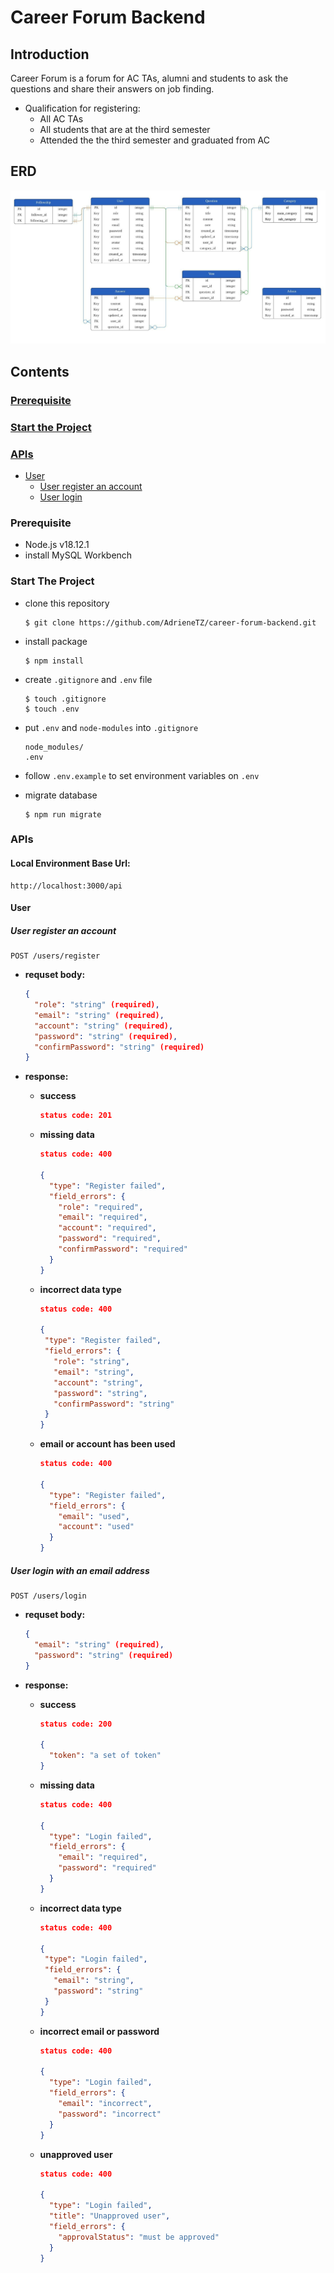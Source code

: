 # Career Forum Backend
## Introduction
Career Forum is a forum for AC TAs, alumni and students to ask the questions and share their answers on job finding.

- Qualification for registering:
  - All AC TAs
  - All students that are at the third semester
  - Attended the the third semester and graduated from AC

## ERD
![ERD](images/career-forum-ERD.jpeg)

## Contents
### [Prerequisite](#prerequisite)
### [Start the Project](#start-the-project)
### [APIs](#apis)
- [User](#user)
  - [User register an account](#user-register-an-account)
  - [User login](#user-login)



### Prerequisite
- Node.js v18.12.1
- install MySQL Workbench

### Start The Project
- clone this repository
  ```
  $ git clone https://github.com/AdrieneTZ/career-forum-backend.git
  ```

- install package
  ```
  $ npm install
  ```

- create `.gitignore` and `.env` file
  ```
  $ touch .gitignore
  $ touch .env
  ```

- put `.env` and `node-modules` into `.gitignore`
  ```
  node_modules/
  .env
  ```

- follow `.env.example` to set environment variables on `.env`

- migrate database
  ```
  $ npm run migrate
  ```


### APIs
#### Local Environment Base Url:
```
http://localhost:3000/api
```
#### User
##### User register an account
  ```
  POST /users/register
  ```

  - **requset body:**
    ```json
    {
      "role": "string" (required),
      "email": "string" (required),
      "account": "string" (required),
      "password": "string" (required),
      "confirmPassword": "string" (required)
    }
    ```

  - **response:**
    - **success**
      ```json
      status code: 201
      ```

    - **missing data**
      ```json
      status code: 400

      {
        "type": "Register failed",
        "field_errors": {
          "role": "required",
          "email": "required",
          "account": "required",
          "password": "required",
          "confirmPassword": "required"
        }
      }
      ```

    - **incorrect data type**
       ```json
      status code: 400

      {
        "type": "Register failed",
        "field_errors": {
          "role": "string",
          "email": "string",
          "account": "string",
          "password": "string",
          "confirmPassword": "string"
        }
      }
      ```

    - **email or account has been used**
      ```json
      status code: 400

      {
        "type": "Register failed",
        "field_errors": {
          "email": "used",
          "account": "used"
        }
      }
      ```

##### User login with an email address
  ```
  POST /users/login
  ```

  - **requset body:**
    ```json
    {
      "email": "string" (required),
      "password": "string" (required)
    }
    ```

  - **response:**
    - **success**
      ```json
      status code: 200

      {
        "token": "a set of token"
      }
      ```

    - **missing data**
      ```json
      status code: 400

      {
        "type": "Login failed",
        "field_errors": {
          "email": "required",
          "password": "required"
        }
      }
      ```

    - **incorrect data type**
       ```json
      status code: 400

      {
        "type": "Login failed",
        "field_errors": {
          "email": "string",
          "password": "string"
        }
      }
      ```

    - **incorrect email or password**
      ```json
      status code: 400

      {
        "type": "Login failed",
        "field_errors": {
          "email": "incorrect",
          "password": "incorrect"
        }
      }
      ```

    - **unapproved user**
      ```json
      status code: 400

      {
        "type": "Login failed",
        "title": "Unapproved user",
        "field_errors": {
          "approvalStatus": "must be approved"
        }
      }
      ```
